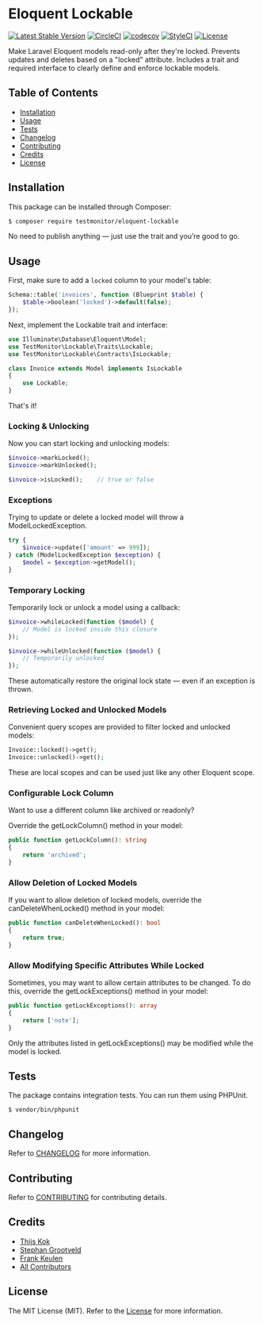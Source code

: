 # Eloquent Lockable

[![Latest Stable Version](https://poser.pugx.org/testmonitor/eloquent-lockable/v/stable)](https://packagist.org/packages/testmonitor/eloquent-lockable)
[![CircleCI](https://img.shields.io/circleci/project/github/testmonitor/eloquent-lockable.svg)](https://circleci.com/gh/testmonitor/eloquent-lockable)
[![codecov](https://codecov.io/gh/testmonitor/eloquent-lockable/graph/badge.svg?token=KOVD6QX7PD)](https://codecov.io/gh/testmonitor/eloquent-lockable)
[![StyleCI](https://styleci.io/repos/968120528/shield)](https://styleci.io/repos/968120528)
[![License](https://poser.pugx.org/testmonitor/eloquent-lockable/license)](https://packagist.org/packages/eloquent-lockable)

Make Laravel Eloquent models read-only after they're locked. Prevents updates and deletes based on a "locked" attribute. Includes a trait and required interface to clearly define and enforce lockable models.

## Table of Contents

- [Installation](#installation)
- [Usage](#usage)
- [Tests](#tests)
- [Changelog](#changelog)
- [Contributing](#contributing)
- [Credits](#credits)
- [License](#license)

## Installation

This package can be installed through Composer:

```sh
$ composer require testmonitor/eloquent-lockable
```

No need to publish anything — just use the trait and you’re good to go.

## Usage

First, make sure to add a `locked` column to your model's table:

```php
Schema::table('invoices', function (Blueprint $table) {
    $table->boolean('locked')->default(false);
});
```

Next, implement the Lockable trait and interface:

```php
use Illuminate\Database\Eloquent\Model;
use TestMonitor\Lockable\Traits\Lockable;
use TestMonitor\Lockable\Contracts\IsLockable;

class Invoice extends Model implements IsLockable
{
    use Lockable;
}
```

That's it!

### Locking & Unlocking

Now you can start locking and unlocking models:

```php
$invoice->markLocked();
$invoice->markUnlocked();

$invoice->isLocked();    // true or false
```

### Exceptions

Trying to update or delete a locked model will throw a ModelLockedException.

```php
try {
    $invoice->update(['amount' => 999]);
} catch (ModelLockedException $exception) {
    $model = $exception->getModel();
}
```

### Temporary Locking

Temporarily lock or unlock a model using a callback:

```php
$invoice->whileLocked(function ($model) {
    // Model is locked inside this closure
});

$invoice->whileUnlocked(function ($model) {
    // Temporarily unlocked
});
```

These automatically restore the original lock state — even if an exception is thrown.

### Retrieving Locked and Unlocked Models

Convenient query scopes are provided to filter locked and unlocked models:

```php
Invoice::locked()->get();
Invoice::unlocked()->get();
```

These are local scopes and can be used just like any other Eloquent scope.

### Configurable Lock Column

Want to use a different column like archived or readonly?

Override the getLockColumn() method in your model:

```php
public function getLockColumn(): string
{
    return 'archived';
}
```

### Allow Deletion of Locked Models

If you want to allow deletion of locked models, override the canDeleteWhenLocked() method in your model:

```php
public function canDeleteWhenLocked(): bool
{
    return true;
}
```

### Allow Modifying Specific Attributes While Locked

Sometimes, you may want to allow certain attributes to be changed. To do this, override the getLockExceptions() method in your model:

```php
public function getLockExceptions(): array
{
    return ['note'];
}
```

Only the attributes listed in getLockExceptions() may be modified while the model is locked.

## Tests

The package contains integration tests. You can run them using PHPUnit.

```
$ vendor/bin/phpunit
```

## Changelog

Refer to [CHANGELOG](CHANGELOG.md) for more information.

## Contributing

Refer to [CONTRIBUTING](CONTRIBUTING.md) for contributing details.

## Credits

- [Thijs Kok](https://www.testmonitor.com/)
- [Stephan Grootveld](https://www.testmonitor.com/)
- [Frank Keulen](https://www.testmonitor.com/)
- [All Contributors](../../contributors)

## License

The MIT License (MIT). Refer to the [License](LICENSE.md) for more information.

